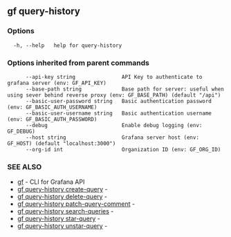 ## gf query-history



### Options

```
  -h, --help   help for query-history
```

### Options inherited from parent commands

```
      --api-key string               API Key to authenticate to grafana server (env: GF_API_KEY)
      --base-path string             Base path for server: useful when using sever behind reverse proxy (env: GF_BASE_PATH) (default "/api")
      --basic-user-password string   Basic authentication password (env: GF_BASIC_AUTH_USERNAME)
      --basic-user-username string   Basic authentication username (env: GF_BASIC_AUTH_PASSWORD)
      --debug                        Enable debug logging (env: GF_DEBUG)
      --host string                  Grafana server host (env: GF_HOST) (default "localhost:3000")
      --org-id int                   Organization ID (env: GF_ORG_ID)
```

### SEE ALSO

* [gf](gf.md)	 - CLI for Grafana API
* [gf query-history create-query](gf_query-history_create-query.md)	 - 
* [gf query-history delete-query](gf_query-history_delete-query.md)	 - 
* [gf query-history patch-query-comment](gf_query-history_patch-query-comment.md)	 - 
* [gf query-history search-queries](gf_query-history_search-queries.md)	 - 
* [gf query-history star-query](gf_query-history_star-query.md)	 - 
* [gf query-history unstar-query](gf_query-history_unstar-query.md)	 - 


